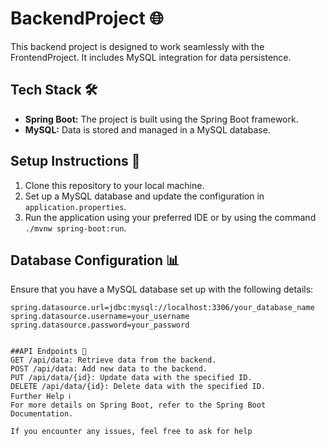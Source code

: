
# BackendProject 🌐

This backend project is designed to work seamlessly with the FrontendProject. It includes MySQL integration for data persistence.

## Tech Stack 🛠️

- **Spring Boot:** The project is built using the Spring Boot framework.
- **MySQL:** Data is stored and managed in a MySQL database.

## Setup Instructions 🚀

1. Clone this repository to your local machine.
2. Set up a MySQL database and update the configuration in `application.properties`.
3. Run the application using your preferred IDE or by using the command `./mvnw spring-boot:run`.

## Database Configuration 📊

Ensure that you have a MySQL database set up with the following details:

```properties
spring.datasource.url=jdbc:mysql://localhost:3306/your_database_name
spring.datasource.username=your_username
spring.datasource.password=your_password


##API Endpoints 🚀
GET /api/data: Retrieve data from the backend.
POST /api/data: Add new data to the backend.
PUT /api/data/{id}: Update data with the specified ID.
DELETE /api/data/{id}: Delete data with the specified ID.
Further Help ℹ️
For more details on Spring Boot, refer to the Spring Boot Documentation.

If you encounter any issues, feel free to ask for help
